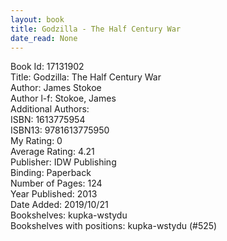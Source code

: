 ```yaml
---
layout: book
title: Godzilla - The Half Century War
date_read: None
---
```


Book Id: 17131902<br />
Title: Godzilla: The Half Century War<br />
Author: James Stokoe<br />
Author l-f: Stokoe, James<br />
Additional Authors: <br />
ISBN: 1613775954<br />
ISBN13: 9781613775950<br />
My Rating: 0<br />
Average Rating: 4.21<br />
Publisher: IDW Publishing<br />
Binding: Paperback<br />
Number of Pages: 124<br />
Year Published: 2013<br />
Date Added: 2019/10/21<br />
Bookshelves: kupka-wstydu<br />
Bookshelves with positions: kupka-wstydu (#525)<br />

